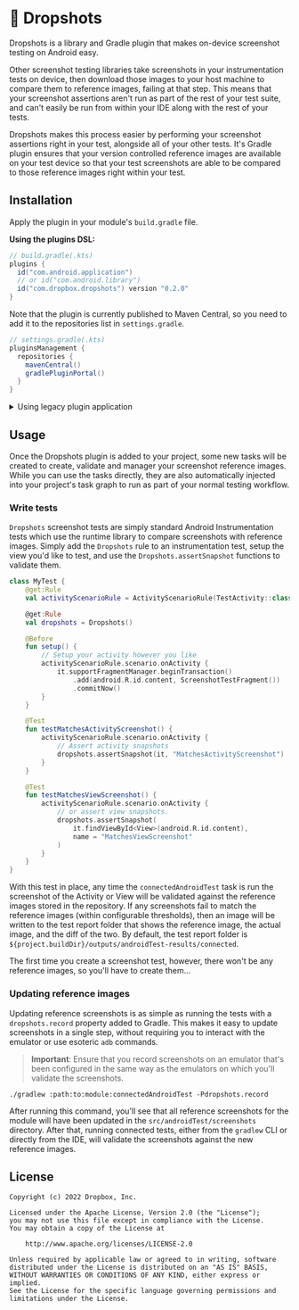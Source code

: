 # 📱 Dropshots

Dropshots is a library and Gradle plugin that makes on-device screenshot testing on Android easy.

Other screenshot testing libraries take screenshots in your instrumentation tests on device, then
download those images to your host machine to compare them to reference images, failing at that
step. This means that your screenshot assertions aren't run as part of the rest of your test suite,
and can't easily be run from within your IDE along with the rest of your tests.

Dropshots makes this process easier by performing your screenshot assertions right in your test,
alongside all of your other tests. It's Gradle plugin ensures that your version controlled
reference images are available on your test device so that your test screenshots are able to be
compared to those reference images right within your test.

## Installation

Apply the plugin in your module's `build.gradle` file.

**Using the plugins DSL:**

```groovy
// build.gradle(.kts)
plugins {
  id("com.android.application")
  // or id("com.android.library")
  id("com.dropbox.dropshots") version "0.2.0"
}
```

Note that the plugin is currently published to Maven Central, so you need to add it to the repositories list in `settings.gradle`.

```groovy
// settings.gradle(.kts)
pluginsManagement {
  repositories {
    mavenCentral()
    gradlePluginPortal()
  }
}
```

<details>
  <summary>Using legacy plugin application</summary>

```groovy
buildscript {
  repositories {
    mavenCentral()
  }
  dependencies {
    classpath "com.dropbox.dropshots:dropshots-gradle-plugin:0.2.0"
  }
}

apply plugin: "com.android.application"
// or apply plugin: "com.android.library"
apply plugin: "com.dropbox.dropshots"
```
</details>

## Usage

Once the Dropshots plugin is added to your project, some new tasks will be created to create,
validate and manager your screenshot reference images. While you can use the tasks directly, they
are also automatically injected into your project's task graph to run as part of your normal testing
workflow.

### Write tests

`Dropshots` screenshot tests are simply standard Android Instrumentation tests which use the runtime
library to compare screenshots with reference images. Simply add the `Dropshots` rule to an
instrumentation test, setup the view you'd like to test, and use the `Dropshots.assertSnapshot`
functions to validate them.

```kotlin
class MyTest {
    @get:Rule
    val activityScenarioRule = ActivityScenarioRule(TestActivity::class.java)

    @get:Rule
    val dropshots = Dropshots()

    @Before
    fun setup() {
        // Setup your activity however you like
        activityScenarioRule.scenario.onActivity {
            it.supportFragmentManager.beginTransaction()
                .add(android.R.id.content, ScreenshotTestFragment())
                .commitNow()
        }
    }

    @Test
    fun testMatchesActivityScreenshot() {
        activityScenarioRule.scenario.onActivity {
            // Assert activity snapshots
            dropshots.assertSnapshot(it, "MatchesActivityScreenshot")
        }
    }

    @Test
    fun testMatchesViewScreenshot() {
        activityScenarioRule.scenario.onActivity {
            // or assert view snapshots.
            dropshots.assertSnapshot(
                it.findViewById<View>(android.R.id.content),
                name = "MatchesViewScreenshot"
            )
        }
    }
}
```

With this test in place, any time the `connectedAndroidTest` task is run the screenshot of the
Activity or View will be validated against the reference images stored in the repository. If any
screenshots fail to match the reference images (within configurable thresholds), then an image will
be written to the test report folder that shows the reference image, the actual image, and the diff
of the two. By default, the test report folder is
`${project.buildDir}/outputs/androidTest-results/connected`.

The first time you create a screenshot test, however, there won't be any reference images, so you'll
have to create them...

### Updating reference images

Updating reference screenshots is as simple as running the tests with a `dropshots.record` property
added to Gradle. This makes it easy to update screenshots in a single step, without requiring you to
interact with the emulator or use esoteric `adb` commands.

> **Important**: Ensure that you record screenshots on an emulator that's been configured in the
> same way as the emulators on which you'll validate the screenshots.

```shell
./gradlew :path:to:module:connectedAndroidTest -Pdropshots.record
```

After running this command, you'll see that all reference screenshots for the module will have been
updated in the `src/androidTest/screenshots` directory. After that, running connected tests,
either from the `gradlew` CLI or directly from the IDE, will validate the screenshots against the
new reference images.

## License

    Copyright (c) 2022 Dropbox, Inc.

    Licensed under the Apache License, Version 2.0 (the "License");
    you may not use this file except in compliance with the License.
    You may obtain a copy of the License at

        http://www.apache.org/licenses/LICENSE-2.0

    Unless required by applicable law or agreed to in writing, software
    distributed under the License is distributed on an "AS IS" BASIS,
    WITHOUT WARRANTIES OR CONDITIONS OF ANY KIND, either express or implied.
    See the License for the specific language governing permissions and
    limitations under the License.
